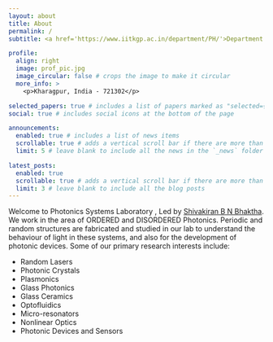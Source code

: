 ```yaml
---
layout: about
title: About
permalink: /
subtitle: <a href='https://www.iitkgp.ac.in/department/PH/'>Department of Physics, Indian Insititute of Technology Khrargpur</a>

profile:
  align: right
  image: prof_pic.jpg
  image_circular: false # crops the image to make it circular
  more_info: >
    <p>Kharagpur, India - 721302</p>

selected_papers: true # includes a list of papers marked as "selected={true}"
social: true # includes social icons at the bottom of the page

announcements:
  enabled: true # includes a list of news items
  scrollable: true # adds a vertical scroll bar if there are more than 3 news items
  limit: 5 # leave blank to include all the news in the `_news` folder

latest_posts:
  enabled: true
  scrollable: true # adds a vertical scroll bar if there are more than 3 new posts items
  limit: 3 # leave blank to include all the blog posts
---
```

Welcome to Photonics Systems Laboratory , Led by <a href='https://www.iitkgp.ac.in/department/PH/faculty/ph-kiranbhaktha'>Shivakiran B N Bhaktha</a>. We work in the area of ORDERED and DISORDERED Photonics. Periodic and random structures are fabricated and studied in our lab to understand the behaviour of light in these systems, and also for the development of photonic devices. 
Some of our primary research interests include:
- Random Lasers
- Photonic Crystals
- Plasmonics
- Glass Photonics
- Glass Ceramics
- Optofluidics
- Micro-resonators
- Nonlinear Optics
- Photonic Devices and Sensors 

<!-- 
Write your biography here. Tell the world about yourself. Link to your favorite [subreddit](http://reddit.com). You can put a picture in, too. The code is already in, just name your picture `prof_pic.jpg` and put it in the `img/` folder.

Put your address / P.O. box / other info right below your picture. You can also disable any of these elements by editing `profile` property of the YAML header of your `_pages/about.md`. Edit `_bibliography/papers.bib` and Jekyll will render your [publications page](/al-folio/publications/) automatically.

Link to your social media connections, too. This theme is set up to use [Font Awesome icons](https://fontawesome.com/) and [Academicons](https://jpswalsh.github.io/academicons/), like the ones below. Add your Facebook, Twitter, LinkedIn, Google Scholar, or just disable all of them.
-->
